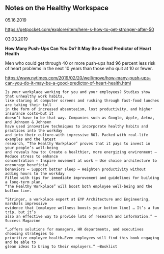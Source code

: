 ## Notes on the Healthy Workspace

05.16.2019

https://getpocket.com/explore/item/here-s-how-to-get-stronger-after-50

03.03.2019

**How Many Push-Ups Can You Do? It May Be a Good Predictor of Heart Health**

Men who could get through 40 or more push-ups had 96 percent less risk of heart
problems in the next 10 years than those who quit at 10 or fewer.

https://www.nytimes.com/2019/02/20/well/move/how-many-push-ups-can-you-do-it-may-be-a-good-predictor-of-heart-health.html


```text
Is your workplace working for you and your employees? Studies show that unhealthy work habits,
like staring at computer screens and rushing through fast-food lunches are taking their toll
in the form of increased absenteeism, lost productivity, and higher insurance costs–but it
doesn’t have to be that way. Companies such as Google, Apple, Aetna, and Johnson & Johnson
have used innovative techniques to incorporate healthy habits and practices into the workday
and into their culture–with impressive ROI. Packed with real-life examples and the latest
research, “The Healthy Workplace” proves that it pays to invest in your people’s well-being
and reveals how to: Create a healthier, more energizing environment – Reduce stress to enhance
concentration – Inspire movement at work – Use choice architecture to encourage beneficial
behaviors – Support better sleep – Heighten productivity without adding hours to the workday
Filled with tips for immediate improvement and guidelines for building a long-term plan,
“The Healthy Workplace” will boost both employee well-being and the bottom line.

“Stringer, a workplace expert at EYP Architecture and Engineering, marshals impressive
evidence that [employee wellness boosts your bottom line] … It’s a fun trip, but it’s
also an effective way to provide lots of research and information.” —Success Magazine

“…offers solutions for managers, HR departments, and executives choosing strategies to
prioritize employee health…Even employees will find this book engaging and be able to
glean ideas to bring to their employers.” —Booklist
```
